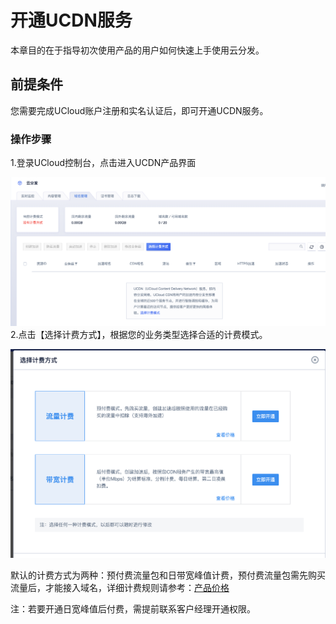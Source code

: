 # 开通UCDN服务

本章目的在于指导初次使用产品的用户如何快速上手使用云分发。

## 前提条件

您需要完成UCloud账户注册和实名认证后，即可开通UCDN服务。

### 操作步骤

1.登录UCloud控制台，点击进入UCDN产品界面

![image-20191202152228931](images/image-20191202152228931.png)2.点击【选择计费方式】，根据您的业务类型选择合适的计费模式。

![image-20191202153645618](images/image-20191202153645618.png)

默认的计费方式为两种：预付费流量包和日带宽峰值计费，预付费流量包需先购买流量后，才能接入域名，详细计费规则请参考：[产品价格](https://docs.ucloud.cn/ucdn/charge)



注：若要开通日宽峰值后付费，需提前联系客户经理开通权限。

